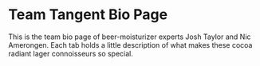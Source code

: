 # Team Tangent Bio Page
This is the team bio page of beer-moisturizer experts Josh Taylor and Nic Amerongen. Each tab holds a little description of what makes these cocoa radiant lager connoisseurs so special.
